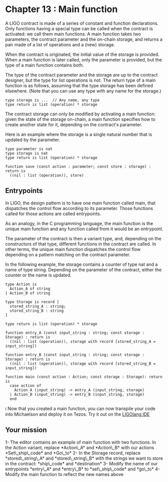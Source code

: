 # Chapter 13 : Main function

<dialog character="admiral">God damn it rookie! What are you still doing at the space port? Take off already and go shoot some alien!!</dialog>

A LIGO contract is made of a series of constant and function declarations. Only functions having a special type can be called when the contract is activated: we call them main functions. A main function takes two parameters, the contract parameter and the on-chain storage, and returns a pair made of a list of operations and a (new) storage.

When the contract is originated, the initial value of the storage is provided. When a main function is later called, only the parameter is provided, but the type of a main function contains both.

The type of the contract parameter and the storage are up to the contract designer, but the type for list operations is not. The return type of a main function is as follows, assuming that the type storage has been defined elsewhere. (Note that you can use any type with any name for the storage.)

```
type storage is ...  // Any name, any type
type return is list (operation) * storage
```

The contract storage can only be modified by activating a main function: given the state of the storage on-chain, a main function specifies how to create another state for it, depending on the contract's parameter.

Here is an example where the storage is a single natural number that is updated by the parameter.

```
type parameter is nat
type storage is nat
type return is list (operation) * storage

function save (const action : parameter; const store : storage) : return is
  ((nil : list (operation)), store)
```

## Entrypoints

In LIGO, the design pattern is to have one main function called main, that dispatches the control flow according to its parameter. Those functions called for those actions are called entrypoints.

As an analogy, in the C programming language, the main function is the unique main function and any function called from it would be an entrypoint.

The parameter of the contract is then a variant type, and, depending on the constructors of that type, different functions in the contract are called. In other terms, the unique main function dispatches the control flow depending on a pattern matching on the contract parameter.

In the following example, the storage contains a counter of type nat and a name of type string. Depending on the parameter of the contract, either the counter or the name is updated.

```
type Action is
  Action_A of string
| Action_B of string

type Storage is record [
  stored_string_A : string;
  stored_string_B : string
]

type return is list (operation) * storage

function entry_A (const input_string : string; const storage : Storage) : return is
  ((nil : list (operation)), storage with record [stored_string_A = input_string])

function entry_B (const input_string : string; const storage : Storage) : return is
  ((nil : list (operation)), storage with record [stored_string_B = input_string])

function main (const action : Action; const storage : Storage): return is
  case action of
    Action_A (input_string) -> entry_A (input_string, storage)
  | Action_B (input_string) -> entry_B (input_string, storage)
  end
```

ℹ️ Now that you created a main function, you can now transpile your code into Michaelson and deploy it on Tezos. Try it out on the <a href="https://ide.ligolang.org/" target="_blank">LIGOlang IDE</a>

## Your mission

<!-- prettier-ignore -->1- The editor contains an example of main function with two functions. In the Action variant, replace *Action\_A* and *Action\_B* with our actions *Set\_ship\_code* and *Go\_to*

<!-- prettier-ignore -->2- In the Storage record, replace *stored\_string\_A* and *stored\_string\_B* with the strings we want to store in the contract: *ship\_code* and *destination*

<!-- prettier-ignore -->3- Modify the name of our entrypoints *entry\_A* and *entry\_B* to *set\_ship\_code* and *go\_to*

<!-- prettier-ignore -->4- Modify the main function to reflect the new names above
